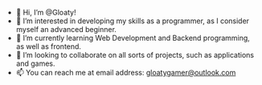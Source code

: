 - 👋 Hi, I’m @Gloaty! 
- 👀 I’m interested in developing my skills as a programmer, as I consider myself an advanced beginner. 
- 🌱 I’m currently learning Web Development and Backend programming, as well as frontend. 
- 💞️ I’m looking to collaborate on all sorts of projects, such as applications and games. 
- 📫 You can reach me at email address: gloatygamer@outlook.com

<!---
Gloaty/Gloaty is a ✨ special ✨ repository because its `README.md` (this file) appears on your GitHub profile.
You can click the Preview link to take a look at your changes.
--->
